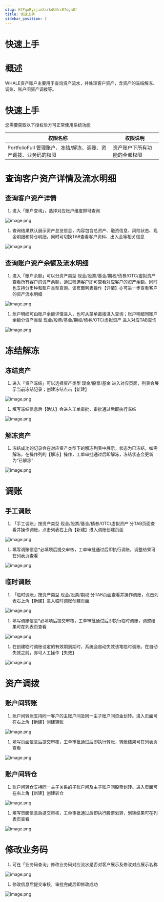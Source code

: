 ```yaml
---
slug: H7PqwRysjinXarkdUNrcR7ognDf
title: 快速上手
sidebar_position: 1
---
```



# 快速上手


# 概述


WHALE资产账户主要用于查询资产流水，并处理客户资产，含资产的冻结解冻、调账、账户间资产调拨等。


# 快速上手


您需要获取以下授权后方可正常使用系统功能


| 权限名称                                    | 权限说明            |
| --------------------------------------- | --------------- |
| PortfolioFull 管理账户、冻结/解冻、调账、资产调拨、业务码的权限 | 资产账户下所有功能的全部权限  |


# 查询客户资产详情及流水明细


## 查询客户资产详情

1. 进入「账户查询」，选择对应账户维度即可查询

![image.png](/assets/d762284ba0d2a7a35f118e61dee13215.png)

1. 查询结果默认展示资产总览信息，内容包含总资产、融资信息、风险状态、现金明细和持仓明细。同时可切换TAB查看客户资料、出入金等相关信息

![image.png](/assets/a382e3238e05f8d40cebaca4eba7e2e4.png)


## 查询账户资产余额及流水明细

1. 进入「账户余额」可以分资产类型 现金/股票/基金/期权/债券/OTC/虚拟资产 查看所有客户的资产余额，通过筛选客户即可查看对应客户的资产余额，同时也支持分币种和账户类型查询。该页面列表操作【详情】亦可进一步查看客户的资产流水明细

![image.png](/assets/bbfdd5c1629ba9b17ff7a0fb03b8f51b.png)

1. 账户明细可由账户余额详情进入，也可从菜单直接进入查询；账户明细同账户余额分资产类型 现金/股票/基金/期权/债券/OTC/虚拟资产 进入对应TAB查询

![image.png](/assets/fa786a72702950f70beb6c899b80ec22.png)


# 冻结解冻


## 冻结资产

1. 进入「资产冻结」可以选择资产类型 现金/股票/基金 进入对应页面，列表会展示当前冻结记录；创建冻结点击【新建】

![image.png](/assets/e056dd41024581d885f54904f0387cb1.png)

1. 填写冻结信息后【确认】会进入工单审批，审批通过后即执行冻结

![image.png](/assets/d8b8b569711447b4fc8beea6870861ef.png)


## 解冻资产

1. 冻结成功的记录会在对应资产类型下的解冻列表中展示，状态为已冻结，如需解冻，在操作列的【解冻】操作，工单审批通过后即解冻，冻结状态会更新为“已解冻”

![image.png](/assets/7a8fee73ada61e589647bff0b530ec22.png)


# 调账


## 手工调账

1. 「手工调账」按资产类型 现金/股票/基金/债券/OTC/虚拟资产 分TAB页面查看并操作调账，点击列表右上角【新建】进入调账创建页面

![image.png](/assets/1413d1b316588fccab88b847a236b5c8.png)

1. 填写调账信息*必填项后提交审核，工单审批通过后即执行调账，调整结果可在列表页查看

![image.png](/assets/98ddaa1ba4eb2078b474d9f0ddf0c894.png)


## 临时调账

1. 「临时调账」按资产类型 现金/股票/期权 分TAB页面查看并操作调账，点击列表右上角【新建】进入临时调账创建页面

![image.png](/assets/399ec090ec7b451e98be96c7e06a0888.png)

1. 填写调账信息*必填项后提交审核，工单审批通过后即执行临时调账，调整结果可在列表页查看

![image.png](/assets/b04c55af2830a7a3888c30e7d682ad81.png)

1. 在创建临时调账设定的有效期到期时，系统会自动失效该笔临时调账。在自动失效之前，亦可人工操作【失效】

![image.png](/assets/885d849834960f2107c61204803b7c90.png)


# 资产调拨


## 账户间转账

1. 账户间转账支持同一客户的主账户间及同一主子账户间资金划转。进入页面可在右上角【新建】创建转账

![image.png](/assets/fcdb2a6d2e55d470be61a27b974e8f68.png)

1. 填写页面信息后提交审核，工单审批通过后即执行转账，转账结果可在列表页查看

![image.png](/assets/eff20d6967e3a3c07d443717d08822c1.png)


## 账户间转仓

1. 账户间转仓支持同一主子关系的子账户间及主子账户间股票划转。进入页面可在右上角【新建】创建转仓

![image.png](/assets/fae7e15dc96caef512858f46fbfb5442.png)

1. 填写页面信息后提交审核，工单审批通过后即执行股票划转，划转结果可在列表页查看

![image.png](/assets/e25a1e43a333c128287d69fda92d572f.png)


# 修改业务码

1. 可在「业务码查询」修改业务码对应流水是否对客户展示及修改对应展示名称

![image.png](/assets/87c34e9e9f94fda4cb38fe447761350e.png)

1. 修改信息后提交审核，审批完成后即修改成功

![image.png](/assets/d1f6ed3058dd1f5d1f48b2fff9147ab5.png)


## 


## 

